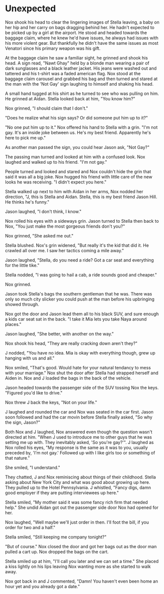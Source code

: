 # Unexpected

Nox shook his head to clear the lingering images of Stella leaving, a baby on her hip and her carry on bags dragging behind her.  He hadn't expected to be picked up by a girl at the airport.  He stood and headed towards the baggage claim, where he knew he'd have issues, he always had issues with his more violent gear.  But thankfully he didn't have the same issues as most Venatori since his primary weapon was his gift.

At the baggage claim he saw a familiar sight, he grinned and shook his head.  A sign read, "Nawt Ghay" held by a blonde man wearing a pair of dark sunglasses and a black leather jacket.  His jeans were washed out and tattered and his t-shirt was a faded american flag.  Nox stood at the baggage claim carousel and grabbed his bag and then turned and stared at the man with the 'Not Gay' sign laughing to himself and shaking his head.

A small hand tugged at his shirt as he turned to see who was pulling on him.  He grinned at Aidan.  Stella looked back at him, "You know him?"

Nox grinned, "I should claim that I don't."

"Does he realize what his sign says?  Or did someone put him up to it?"

"No one put him up to it."  Nox offered his hand to Stella with a grin.  "I'm not gay.  It's an inside joke between us.  He's my best friend.  Apparently he's here to pick me up."

As another man passed the sign, you could hear Jason ask, "Not Gay?"

The passing man turned and looked at him with a confused look.  Nox laughed and walked up to his friend.  "I'm not gay."  

People turned and looked and stared and Nox couldn't hide the grin that said it was all a big joke.  Nox hugged his friend with little care of the new looks he was receiving.  "I didn't expect you here."

Stella walked up next to him with Aidan in her arms, Nox nodded her direction, "J, this is Stella and Aidan.  Stella, this is my best friend Jason Hill.  He thinks he's funny."

Jason laughed, "I don't think, I know."

Nox rolled his eyes with a sideways grin.  Jason turned to Stella then back to Nox, "You just make the most gorgeous friends don't you?"

Nox grinned, "She asked me out."

Stella blushed.  Nox's grin widened, "But really it's the kid that did it.  He crawled all over me.  I saw her tactics coming a mile away."

Jason laughed, "Stella, do you need a ride?  Got a car seat and everything for the little tike."

Stella nodded, "I was going to hail a cab, a ride sounds good and cheaper."

Nox grinned.

Jason took Stella's bags the southern gentleman that he was.  There was only so much city slicker you could push at the man before his upbringing showed through.  

Nox got the door and Jason lead them all to his black SUV, and sure enough a kids car seat sat in the back.  "I take it Mia lets you take Naya around places."

Jason laughed, "She better, with another on the way."

Nox shook his head, "They are really cracking down aren't they?"

J nodded, "You have no idea.  Mia is okay with everything though, grew up hanging with us and all."

Nox smiled, "That's good. Would hate for your natural tendancy to mess with your marriage."  Nox shut the door after Stella had strapped herself and Aiden in.  Nox and J loaded the bags in the back of the vehicle.

Jason headed towards the passenger side of the SUV tossing Nox the keys.  "Figured you'd like to drive."

Nox threw J back the keys, "Not on your life."

J laughed and rounded the car and Nox was seated in the car first.  Jason soon followed and had the car movin before Stella finally asked, "So why the sign, Jason?"

Both Nox and J laughed, Nox answered even though the question wasn't directed at him.  "When J used to introduce me to other guys that he was setting me up with.  They inevitably asked, 'So you're gay?'".  J laughed as Nox rolled his eyes, "My response is the same as it was to you, usually preceded by, 'I'm not gay.'  Followed up with I like girls too or something of that nature."

She smiled, "I understand."

They chatted, J and Nox reminiscing about things of their childhood.  Stella asking about New York City and what was good about growing up here.  They pulled up to the Hotel Pennsylvania.  J whistled, "Fancy digs, damn good employer if they are putting interviewees up here."

Stella smiled, "My mother said it was some fancy rich firm that needed help."  She undid Aidan got out the passenger side door Nox had opened for her.  

Nox laughed, "Well maybe we'll just order in then.  I'll foot the bill, if you order for two and a half."

Stella smiled, "Still keeping me company tonight?"

"But of course."  Nox closed the door and got her bags out as the door man pulled a cart up.  Nox dropped the bags on the cart.

Stella smiled up at him, "I'll call you later and we can set a time."  She placed a kiss lightly on his lips leaving Nox wanting more as she started to walk away.

Nox got back in and J commented, "Damn!  You haven't even been home an hour yet and you already got a date."